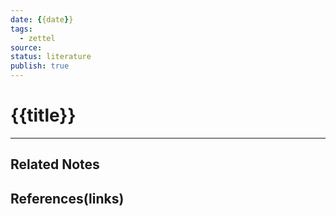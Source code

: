 ```yaml
---
date: {{date}} 
tags:
  - zettel
source: 
status: literature
publish: true 
---
```

# {{title}}


---
## Related Notes

## References(links)
